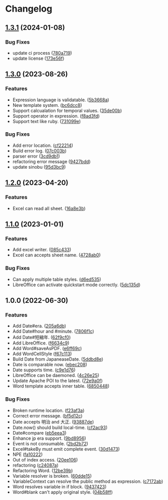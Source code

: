# Changelog

## [1.3.1](https://github.com/teletha/officelove/compare/v1.3.0...v1.3.1) (2024-01-08)


### Bug Fixes

* update ci process ([780a719](https://github.com/teletha/officelove/commit/780a719674fc7ff38ef62f406d93b6fe92b60e2e))
* update license ([173e56f](https://github.com/teletha/officelove/commit/173e56f315e2c1fb51d023f53ac037487df81f2b))

## [1.3.0](https://github.com/teletha/officelove/compare/v1.2.0...v1.3.0) (2023-08-26)


### Features

* Expression language is validatable. ([5b3668a](https://github.com/teletha/officelove/commit/5b3668a4dd3c80a266d50416314ce8f7e75dc777))
* New template system. ([bc6dcc8](https://github.com/teletha/officelove/commit/bc6dcc82d8d459c0d594773b54e70763305928da))
* Support calcualation for temporal values. ([35de00b](https://github.com/teletha/officelove/commit/35de00ba513cc3ce4d1513b14b8cc8518649faa6))
* Support operator in expression. ([f8ad3fd](https://github.com/teletha/officelove/commit/f8ad3fde973c261a2a7b094ab19e6ac743c9e83e))
* Support text like ruby. ([731099e](https://github.com/teletha/officelove/commit/731099e733393e0077ee37c34ce5942c00f2ef68))


### Bug Fixes

* Add error location. ([cf22214](https://github.com/teletha/officelove/commit/cf22214ad2cdc45d0a33df1d952c8871cfb08a38))
* Build error log. ([07c003b](https://github.com/teletha/officelove/commit/07c003b8c82cfebfd349b6eb29997cfacd9c719e))
* parser error ([3cd9db1](https://github.com/teletha/officelove/commit/3cd9db1b0a51cfb3bd40762c0d555429eae7a6eb))
* refactoring error message ([9427bdd](https://github.com/teletha/officelove/commit/9427bdd9d529aed449bef7c3d32058e33f68e4d6))
* update sinobu ([95d3bc9](https://github.com/teletha/officelove/commit/95d3bc94ef7fb8b8513a5f989d1219d26d84b37b))

## [1.2.0](https://github.com/teletha/officelove/compare/v1.1.0...v1.2.0) (2023-04-20)


### Features

* Excel can read all sheet. ([16a8e3b](https://github.com/teletha/officelove/commit/16a8e3ba637591666f49e614a06ffc4a09d95c7e))

## [1.1.0](https://github.com/teletha/officelove/compare/v1.0.0...v1.1.0) (2023-01-01)


### Features

* Add excel writer. ([085c433](https://github.com/teletha/officelove/commit/085c4334df7954e9c35dab1b8011fe8e80e21127))
* Excel can accepts sheet name. ([4728ab0](https://github.com/teletha/officelove/commit/4728ab0a5509b4d593cf65d59290bb70535029c8))


### Bug Fixes

* Can apply multiple table styles. ([d6ed535](https://github.com/teletha/officelove/commit/d6ed535d52d659ea94058c4bff820fb11a5ca2e3))
* LibreOffice can activate quickstart mode correctly. ([5dc135d](https://github.com/teletha/officelove/commit/5dc135d48b1a5af039382096ddc5e381406d34f5))

## 1.0.0 (2022-06-30)


### Features

* Add Date#era. ([205a6db](https://www.github.com/teletha/officelove/commit/205a6dbb5345d2684937e7d7f830ac3fdc13c3d3))
* Add Date#hour and #minute. ([7806f1c](https://www.github.com/teletha/officelove/commit/7806f1c8cfebdd54b99c0b79519f88855931f578))
* Add Date#短縮年. ([62f9cf0](https://www.github.com/teletha/officelove/commit/62f9cf0540a43899e356c4b63fd71efa2972e3a5))
* Add LibreOffice. ([f6634c9](https://www.github.com/teletha/officelove/commit/f6634c9ad3d4ee3259d7a10341c27ac446663b05))
* Add Word#saveAsPDF. ([e6ff69c](https://www.github.com/teletha/officelove/commit/e6ff69c5e75016c2af35c7f4d59c6e3ee7ad5027))
* Add WordCellStyle ([f67c113](https://www.github.com/teletha/officelove/commit/f67c113a976a93207197649fd2125252de22970d))
* Build Date from JapaneaseDate. ([5ddbd8e](https://www.github.com/teletha/officelove/commit/5ddbd8ec04e83bf041d05b127ea8d168b41ab3d8))
* Date is comparable now. ([ebec208](https://www.github.com/teletha/officelove/commit/ebec20855c1d0949b8106b94e478eae8de47f92b))
* Date supports time. ([c9e1d76](https://www.github.com/teletha/officelove/commit/c9e1d76e8a60638fcc876be8902c0d919b195370))
* LibreOffice can be daemoned. ([4c26e25](https://www.github.com/teletha/officelove/commit/4c26e25eb3895d0bbc5cb171c568b75df55aa443))
* Update Apache POI to the latest. ([72e9a0f](https://www.github.com/teletha/officelove/commit/72e9a0ffbb94d41e72bf8fed99626861333b665c))
* Word template accepts inner table. ([6850448](https://www.github.com/teletha/officelove/commit/685044862c53ff03dbdd3103c48e749d894ffbe0))


### Bug Fixes

* Broken runtime location. ([f23af3a](https://www.github.com/teletha/officelove/commit/f23af3a28bebc786e64be8b4804a08f32e396333))
* Correct error message. ([bf5d12c](https://www.github.com/teletha/officelove/commit/bf5d12c82fde3cc2832744b7aad8fea9d43a52a6))
* Date accepts 明治 and 大正. ([93887de](https://www.github.com/teletha/officelove/commit/93887de1060e5ce8701f6494414fb0d583a4d1d0))
* Date.now() should build local-time. ([cf2ac93](https://www.github.com/teletha/officelove/commit/cf2ac9352a4d92e7ade08ee696db522dcd73cad0))
* Date#compare ([eb5eea3](https://www.github.com/teletha/officelove/commit/eb5eea3f4029fa7d432bf77503be678e278f58c6))
* Enhance jp era support. ([9bd8956](https://www.github.com/teletha/officelove/commit/9bd895688084cfc281a939d8bed30dbbda43d8a4))
* Event is not consumable. ([2bd2b72](https://www.github.com/teletha/officelove/commit/2bd2b72b82498554b7af6216e9738568e892c46e))
* Excel#takeBy must emit complete event. ([30d1473](https://www.github.com/teletha/officelove/commit/30d147368e76db169984e19414f71fd7618241d2))
* NPE ([fa10222](https://www.github.com/teletha/officelove/commit/fa10222d3331e716a60066fc2d322e04d1f6de16))
* Out of index access. ([20ee106](https://www.github.com/teletha/officelove/commit/20ee106b8f12372459ce725dad2b2d775bfb69ea))
* refactoring ([c24087a](https://www.github.com/teletha/officelove/commit/c24087a45908717bc8c377d52148ac26bdc76e66))
* Refactoring Word. ([12be39b](https://www.github.com/teletha/officelove/commit/12be39ba398fb0479accbe06859a8e4caf494d25))
* Variable resolver is broken. ([60dde15](https://www.github.com/teletha/officelove/commit/60dde15db8e32b5406089175e7a2e9f211b8cbf4))
* VariableContext can resolve the public method as expression. ([c7172ab](https://www.github.com/teletha/officelove/commit/c7172abfcde1833eea7342dcc4f1068a340f51c4))
* Word resolves variable in if block. ([9437423](https://www.github.com/teletha/officelove/commit/94374234f07f6278128fc6714eed870472cb31bd))
* Word#blank can't apply original style. ([04b58ff](https://www.github.com/teletha/officelove/commit/04b58ff4c8f41993278820cfebba9748a42a4925))
